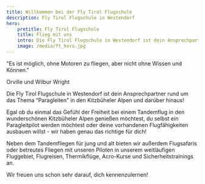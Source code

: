 ```yaml
---
title: Willkommen bei der Fly Tirol Flugschule
description: Fly Tirol Flugschule in Westendorf
hero: 
    pretitle: Fly Tirol Flugschule
    title: Flieg mit uns
    intro: Die Fly Tirol Flugschule in Westendorf ist dein Ansprechpartner rund um das Thema “Paragleiten” in den Kitzbüheler Alpen und darüber hinaus!
    image: /media/ft_hero.jpg
---
```


<hero-one :hero="hero"></hero-one>

"Es ist möglich, ohne Motoren zu fliegen, aber nicht ohne Wissen und Können."

Orville und Wilbur Wright

Die Fly Tirol Flugschule in Westendorf ist dein Ansprechpartner rund um das Thema “Paragleiten” in den Kitzbüheler Alpen und darüber hinaus!

Egal ob du einmal das Gefühl der Freiheit bei einem Tandemflug in den wunderschönen Kitzbüheler Alpen genießen möchtest, du selbst ein Paragleitpilot werden möchtest oder deine vorhandenen Flugfähigkeiten ausbauen willst - wir haben genau das richtige für dich!

Neben dem Tandemfliegen für jung und alt bieten wir außerdem Flugsafaris oder betreutes Fliegen mit unseren Piloten in unserem weitläufigen Fluggebiet, Flugreisen, Thermikflüge, Acro-Kurse und Sicherheitstrainings an.

Wir freuen uns schon sehr darauf, dich kennenzulernen! 
